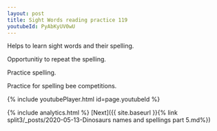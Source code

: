 ```yaml
---
layout: post
title: Sight Words reading practice 119
youtubeId: PyAbKyUV0wU
---
```

 
 
Helps to learn sight words and their spelling.

Opportunitiy to repeat the spelling. 

Practice spelling. 
 
Practice for spelling bee competitions. 
 
{% include youtubePlayer.html id=page.youtubeId %}
 
 
{% include analytics.html %} 
[Next]({{ site.baseurl }}{% link  split3/_posts/2020-05-13-Dinosaurs names and spellings part 5.md%})
 
